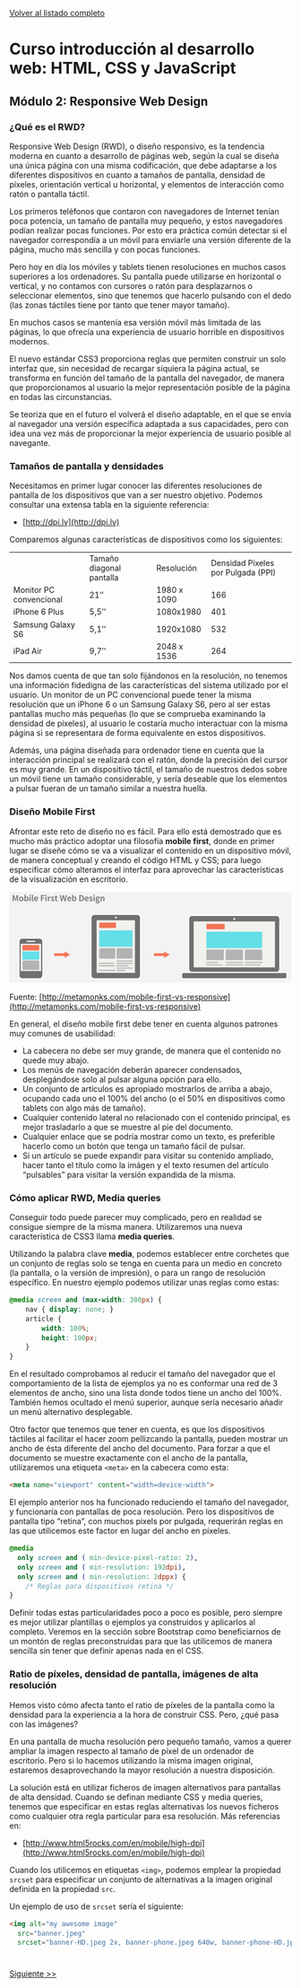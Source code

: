 [Volver al listado completo](../)

# Curso introducción al desarrollo web: HTML, CSS y JavaScript

## Módulo 2: Responsive Web Design

### ¿Qué es el RWD?

Responsive Web Design (RWD), o diseño responsivo, es la tendencia moderna en cuanto a desarrollo de páginas web, según la cual se diseña una única página con una misma codificación, que debe adaptarse a los diferentes dispositivos en cuanto a tamaños de pantalla, densidad de píxeles, orientación vertical u horizontal, y elementos de interacción como ratón o pantalla táctil.

Los primeros teléfonos que contaron con navegadores de Internet tenían poca potencia, un tamaño de pantalla muy pequeño, y estos navegadores podían realizar pocas funciones. Por esto era práctica común detectar si el navegador correspondía a un móvil para enviarle una versión diferente de la página, mucho más sencilla y con pocas funciones.

Pero hoy en día los móviles y tablets tienen resoluciones en muchos casos superiores a los ordenadores. Su pantalla puede utilizarse en horizontal o vertical, y no contamos con cursores o ratón para desplazarnos o seleccionar elementos, sino que tenemos que hacerlo pulsando con el dedo (las zonas táctiles tiene por tanto que tener mayor tamaño).

En muchos casos se mantenía esa versión móvil más limitada de las páginas, lo que ofrecía una experiencia de usuario horrible en dispositivos modernos.

El nuevo estándar CSS3 proporciona reglas que permiten construir un solo interfaz que, sin necesidad de recargar siquiera la página actual, se transforma en función del tamaño de la pantalla del navegador, de manera que proporcionamos al usuario la mejor representación posible de la página en todas las circunstancias.

Se teoriza que en el futuro el volverá el diseño adaptable, en el que se envía al navegador una versión específica adaptada a sus capacidades, pero con idea una vez más de proporcionar la mejor experiencia de usuario posible al navegante.


### Tamaños de pantalla y densidades

Necesitamos en primer lugar conocer las diferentes resoluciones de pantalla de los dispositivos que van a ser nuestro objetivo. Podemos consultar una extensa tabla en la siguiente referencia: 

* [http://dpi.lv](http://dpi.lv)

Comparemos algunas características de dispositivos como los siguientes:

<table>
  <tr>
   <td>
   </td>
   <td>Tamaño diagonal pantalla
   </td>
   <td>Resolución
   </td>
   <td>Densidad Píxeles por Pulgada (PPI)
   </td>
  </tr>
  <tr>
   <td>Monitor PC convencional
   </td>
   <td>21’’
   </td>
   <td>1980 x 1090
   </td>
   <td>166
   </td>
  </tr>
  <tr>
   <td>iPhone 6 Plus
   </td>
   <td>5,5’’
   </td>
   <td>1080x1980
   </td>
   <td>401
   </td>
  </tr>
  <tr>
   <td>Samsung Galaxy S6
   </td>
   <td>5,1’’
   </td>
   <td>1920x1080
   </td>
   <td>532
   </td>
  </tr>
  <tr>
   <td>iPad Air
   </td>
   <td>9,7’’
   </td>
   <td>2048 x 1536
   </td>
   <td>264
   </td>
  </tr>
</table>

Nos damos cuenta de que tan solo fijándonos en la resolución, no tenemos una información fidedigna de las características del sistema utilizado por el usuario. Un monitor de un PC convencional puede tener la misma resolución que un iPhone 6 o un Samsung Galaxy S6, pero al ser estas pantallas mucho más pequeñas (lo que se comprueba examinando la densidad de píxeles), al usuario le costaría mucho interactuar con la misma página si se representara de forma equivalente en estos dispositivos.

Además, una página diseñada para ordenador tiene en cuenta que la interacción principal se realizará con el ratón, donde la precisión del cursor es muy grande. En un dispositivo táctil, el tamaño de nuestros dedos sobre un móvil tiene un tamaño considerable, y sería deseable que los elementos a pulsar fueran de un tamaño similar a nuestra huella.


### Diseño Mobile First

Afrontar este reto de diseño no es fácil. Para ello está demostrado que es mucho más práctico adoptar una filosofía **mobile first**, donde en primer lugar se diseñe cómo se va a visualizar el contenido en un dispositivo móvil, de manera conceptual y creando el código HTML y CSS; para luego especificar cómo alteramos el interfaz para aprovechar las características de la visualización en escritorio.

![Mobile first web design](images/img12.png "Mobile first web design")

Fuente: [http://metamonks.com/mobile-first-vs-responsive](http://metamonks.com/mobile-first-vs-responsive)

En general, el diseño mobile first debe tener en cuenta algunos patrones muy comunes de usabilidad:

* La cabecera no debe ser muy grande, de manera que el contenido no quede muy abajo.
* Los menús de navegación deberán aparecer condensados, desplegándose solo al pulsar alguna opción para ello.
* Un conjunto de artículos es apropiado mostrarlos de arriba a abajo, ocupando cada uno el 100% del ancho (o el 50% en dispositivos como tablets con algo más de tamaño).
* Cualquier contenido lateral no relacionado con el contenido principal, es mejor trasladarlo a que se muestre al pie del documento.
* Cualquier enlace que se podría mostrar como un texto, es preferible hacerlo como un botón que tenga un tamaño fácil de pulsar. 
* Si un artículo se puede expandir para visitar su contenido ampliado, hacer tanto el título como la imágen y el texto resumen del artículo “pulsables” para visitar la versión expandida de la misma.


### Cómo aplicar RWD, Media queries

Conseguir todo puede parecer muy complicado, pero en realidad se consigue siempre de la misma manera. Utilizaremos una nueva característica de CSS3 llama **media queries**.

Utilizando la palabra clave **media**, podemos establecer entre corchetes que un conjunto de reglas solo se tenga en cuenta para un medio en concreto (la pantalla, o la versión de impresión), o para un rango de resolución específico. En nuestro ejemplo podemos utilizar unas reglas como estas:

```css
@media screen and (max-width: 300px) {
    nav { display: none; }
    article {
        width: 100%; 
        height: 100px;
    }
}
```

En el resultado comprobamos al reducir el tamaño del navegador que el comportamiento de la lista de ejemplos ya no es conformar una red de 3 elementos de ancho, sino una lista donde todos tiene un ancho del 100%. También hemos ocultado el menú superior, aunque sería necesario añadir un menú alternativo desplegable.

Otro factor que tenemos que tener en cuenta, es que los dispositivos táctiles al facilitar el hacer zoom pellizcando la pantalla, pueden mostrar un ancho de ésta diferente del ancho del documento. Para forzar a que el documento se muestre exactamente con el ancho de la pantalla, utilizaremos una etiqueta `<meta>` en la cabecera como esta:

```html
<meta name="viewport" content="width=device-width">
```

El ejemplo anterior nos ha funcionado reduciendo el tamaño del navegador, y funcionaría con pantallas de poca resolución. Pero los dispositivos de pantalla tipo “retina”, con muchos pixels por pulgada, requerirán reglas en las que utilicemos este factor en lugar del ancho en píxeles.

```css
@media
  only screen and ( min-device-pixel-ratio: 2),
  only screen and ( min-resolution: 192dpi),
  only screen and ( min-resolution: 2dppx) { 
    /* Reglas para dispositivos retina */
}
```

Definir todas estas particularidades poco a poco es posible, pero siempre es mejor utilizar plantillas o ejemplos ya construidos y aplicarlos al completo. Veremos en la sección sobre Bootstrap como beneficiarnos de un montón de reglas preconstruidas para que las utilicemos de manera sencilla sin tener que definir apenas nada en el CSS.


### Ratio de píxeles, densidad de pantalla, imágenes de alta resolución

Hemos visto cómo afecta tanto el ratio de píxeles de la pantalla como la densidad para la experiencia a la hora de construir CSS. Pero, ¿qué pasa con las imágenes?

En una pantalla de mucha resolución pero pequeño tamaño, vamos a querer ampliar la imagen respecto al tamaño de píxel de un ordenador de escritorio. Pero si lo hacemos utilizando la misma imagen original, estaremos desaprovechando la mayor resolución a nuestra disposición.

La solución está en utilizar ficheros de imagen alternativos para pantallas de alta densidad. Cuando se definan mediante CSS y media queries, tenemos que especificar en estas reglas alternativas los nuevos ficheros como cualquier otra regla particular para esa resolución. Más referencias en:

* [http://www.html5rocks.com/en/mobile/high-dpi](http://www.html5rocks.com/en/mobile/high-dpi)

Cuando los utilicemos en etiquetas `<img>`, podemos emplear la propiedad `srcset` para especificar un conjunto de alternativas a la imagen original definida en la propiedad `src`.

Un ejemplo de uso de `srcset` sería el siguiente:

```html
<img alt="my awesome image"
  src="banner.jpeg"
  srcset="banner-HD.jpeg 2x, banner-phone.jpeg 640w, banner-phone-HD.jpeg 640w 2x">
```

#

[Siguiente >>](./modulo3.md)